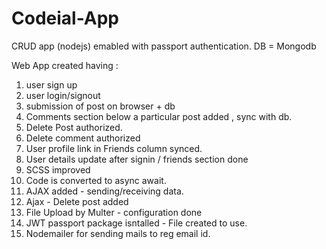# Codeial-App
CRUD app (nodejs) emabled with passport authentication. DB = Mongodb

Web App created having :
1. user sign up
2. user login/signout
3. submission of post on browser + db
4. Comments section below a particular post added , sync with db.
5. Delete Post authorized.
6. Delete comment authorized
7. User profile link in Friends column synced.
8. User details update after signin / friends section done
9. SCSS improved
10. Code is converted to async await.
11. AJAX added - sending/receiving data.
12. Ajax - Delete post added
13. File Upload by Multer - configuration done
14. JWT passport package isntalled - File created to use.
15. Nodemailer for sending mails to reg email id.


